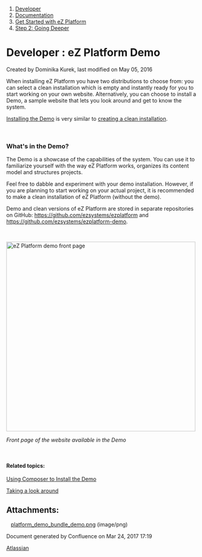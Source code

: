 1.  <span>[Developer](index.html)</span>
2.  <span>[Documentation](Documentation_31429504.html)</span>
3.  <span>[Get Started with eZ Platform](Get-Started-with-eZ-Platform_31429520.html)</span>
4.  <span>[Step 2: Going Deeper](31429542.html)</span>

<span id="title-text"> Developer : eZ Platform Demo </span>
===========================================================

Created by <span class="author"> Dominika Kurek</span>, last modified on May 05, 2016

When installing eZ Platform you have two distributions to choose from: you can select a clean installation which is empty and instantly ready for you to start working on your own website. Alternatively, you can choose to install a Demo, a sample website that lets you look around and get to know the system.

[Installing the Demo](Using-Composer-to-Install-the-Demo_31429561.html) is very similar to [creating a clean installation](31429538.html).

 

### What's in the Demo?

The Demo is a showcase of the capabilities of the system. You can use it to familiarize yourself with the way eZ Platform works, organizes its content model and structures projects.

Feel free to dabble and experiment with your demo installation. However, if you are planning to start working on your actual project, it is recommended to make a clean installation of eZ Platform (without the demo).

Demo and clean versions of eZ Platform are stored in separate repositories on GitHub: <a href="https://github.com/ezsystems/ezplatform" class="uri" class="external-link">https://github.com/ezsystems/ezplatform</a> and <a href="https://github.com/ezsystems/ezplatform-demo" class="uri" class="external-link">https://github.com/ezsystems/ezplatform-demo</a>.

 

<span class="confluence-embedded-file-wrapper image-center-wrapper confluence-embedded-manual-size"><img src="attachments/31429540/31431675.png" alt="eZ Platform demo front page" class="confluence-embedded-image image-center" width="500" /></span>

*Front page of the website available in the Demo*

 

#### Related topics:

[Using Composer to Install the Demo](Using-Composer-to-Install-the-Demo_31429561.html)

[Taking a look around](Taking-a-look-around_31429563.html)

Attachments:
------------

<img src="images/icons/bullet_blue.gif" width="8" height="8" /> [platform\_demo\_bundle\_demo.png](attachments/31429540/31431675.png) (image/png)

Document generated by Confluence on Mar 24, 2017 17:19

[Atlassian](http://www.atlassian.com/)


